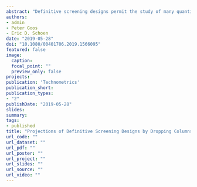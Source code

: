 ```yaml
---
abstract: "Definitive screening designs permit the study of many quantitative factors in a few runs more than twice the number of factors. In practical applications, researchers often require a design for m quantitative factors, construct a definitive screening design for more than m factors and drop the superfluous columns. This is done when the number of runs in the standard m-factor definitive screening design is considered too limited or when no standard definitive screening design (sDSD) exists for m factors. In these cases, it is common practice to arbitrarily drop the last columns of the larger design. In this article, we show that certain statistical properties of the resulting experimental design depend on the exact columns dropped and that other properties are insensitive to these columns. We perform a complete search for the best sets of 1–8 columns to drop from sDSDs with up to 24 factors. We observed the largest differences in statistical properties when dropping four columns from 8- and 10-factor definitive screening designs. In other cases, the differences are small, or even nonexistent."
authors:
- admin
- Peter Goos
- Eric D. Schoen
date: "2019-05-28"
doi: "10.1080/00401706.2019.1566095"
featured: false
image:
  caption:
  focal_point: ""
  preview_only: false
projects:
publication: 'Technometrics'
publication_short: 
publication_types:
- "2"
publishDate: "2019-05-28"
slides:
summary:
tags:
- published
title: "Projections of Definitive Screening Designs by Dropping Columns: Selection and Evaluation"
url_code: ""
url_dataset: ""
url_pdf: ""
url_poster: ""
url_project: ""
url_slides: ""
url_source: ""
url_video: ""
---
```

